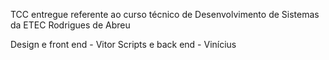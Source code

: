 TCC entregue referente ao curso técnico de Desenvolvimento de Sistemas da ETEC Rodrigues de Abreu

Design e front end - Vitor
Scripts e back end - Vinícius
